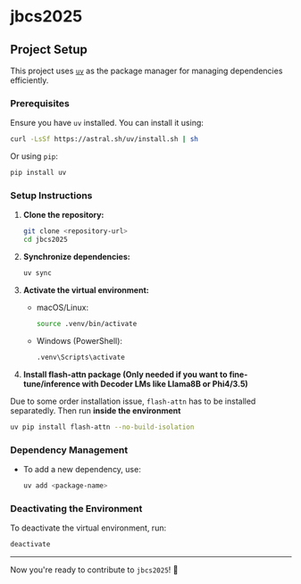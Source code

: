 # jbcs2025

## Project Setup

This project uses [`uv`](https://github.com/astral-sh/uv) as the package manager for managing dependencies efficiently.

### Prerequisites
Ensure you have `uv` installed. You can install it using:
```sh
curl -LsSf https://astral.sh/uv/install.sh | sh
```
Or using `pip`:
```sh
pip install uv
```

### Setup Instructions

1. **Clone the repository:**
   ```sh
   git clone <repository-url>
   cd jbcs2025
   ```

2. **Synchronize dependencies:**
   ```sh
   uv sync
   ```

3. **Activate the virtual environment:**
   - macOS/Linux:
     ```sh
     source .venv/bin/activate
     ```
   - Windows (PowerShell):
     ```sh
     .venv\Scripts\activate
     ```
4. **Install flash-attn package (Only needed if you want to fine-tune/inference with Decoder LMs like Llama8B or Phi4/3.5)**

Due to some order installation issue, `flash-attn` has to be installed separatedly. Then run **inside the environment**
```sh
uv pip install flash-attn --no-build-isolation
```


### Dependency Management
- To add a new dependency, use:
  ```sh
  uv add <package-name>
  ```

### Deactivating the Environment
To deactivate the virtual environment, run:
```sh
deactivate
```

---

Now you're ready to contribute to `jbcs2025`! 🎉

